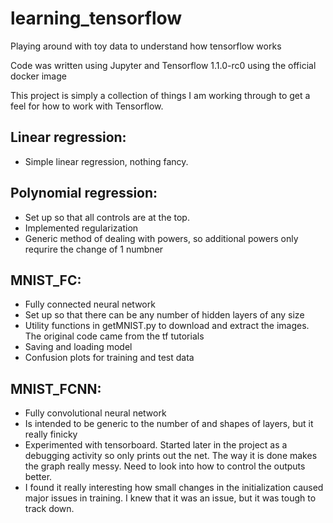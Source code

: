 # learning_tensorflow
Playing around with toy data to understand how tensorflow works

Code was written using Jupyter and Tensorflow 1.1.0-rc0 using the official docker image

This project is simply a collection of things I am working through to get a feel for how to work with Tensorflow. 

## Linear regression:
* Simple linear regression, nothing fancy. 

## Polynomial regression:
* Set up so that all controls are at the top. 
* Implemented regularization
* Generic method of dealing with powers, so additional powers only requrire the change of 1 numbner

## MNIST_FC:
* Fully connected neural network
* Set up so that there can be any number of hidden layers of any size 
* Utility functions in getMNIST.py to download and extract the images. The original code came from the tf tutorials
* Saving and loading model
* Confusion plots for training and test data

## MNIST_FCNN:
* Fully convolutional neural network
* Is intended to be generic to the number of and shapes of layers, but it really finicky
* Experimented with tensorboard. Started later in the project as a debugging activity so only prints out the net. The way it is done makes the graph really messy. Need to look into how to control the outputs better.
* I found it really interesting how small changes in the initialization caused major issues in training. I knew that it was an issue, but it was tough to track down.
